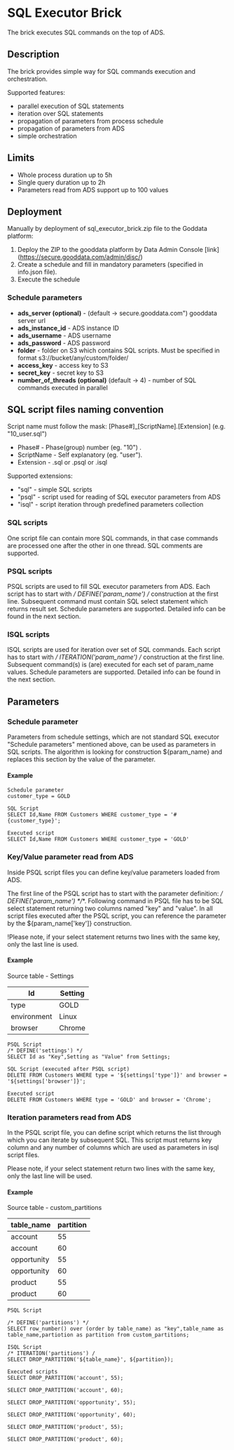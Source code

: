 SQL Executor Brick
==================
The brick executes SQL commands on the top of ADS. 

## Description
 
The brick provides simple way for SQL commands execution and orchestration. 

Supported features:
 
 * parallel execution of SQL statements
 * iteration over SQL statements
 * propagation of parameters from process schedule
 * propagation of parameters from ADS
 * simple orchestration 
 

## Limits

 * Whole process duration up to 5h
 * Single query duration up to 2h
 * Parameters read from ADS support up to 100 values

## Deployment

Manually by deployment of sql_executor_brick.zip file to the Goddata platform: 

1. Deploy the ZIP to the gooddata platform by Data Admin Console [link] (https://secure.gooddata.com/admin/disc/)
2. Create a schedule and fill in mandatory parameters (specified in info.json file).
3. Execute the schedule


###  Schedule parameters

 * **ads_server (optional)** - (default -> secure.gooddata.com") gooddata server url
 * **ads_instance_id** - ADS instance ID
 * **ads_username** - ADS username
 * **ads_password** - ADS password
 * **folder** - folder on S3 which contains SQL scripts. Must be specified in format s3://bucket/any/custom/folder/
 * **access_key** - access key to S3
 * **secret_key** - secret key to S3 
 * **number_of_threads** **(optional)** (default -> 4) - number of SQL commands executed in parallel


## SQL script files naming convention


Script name must follow the mask: \[Phase#\]_\[ScriptName\].\[Extension\] (e.g. "10_user.sql")

 * Phase# - Phase(group) number (eg. "10")  .
 * ScriptName - Self explanatory (eg. "user").
 * Extension - .sql or .psql or .isql

Supported extensions:

 * "sql" - simple SQL scripts
 * "psql" - script used for reading of SQL executor parameters from ADS
 * "isql" - script iteration through predefined parameters collection

### SQL scripts

One script file can contain more SQL commands, in that case commands are processed one after the other in one thread. SQL comments are supported.
 
### PSQL scripts

PSQL scripts are used to fill SQL executor parameters from ADS. 
Each script has to start with **/* DEFINE('param_name') */** construction at the first line. 
Subsequent command must contain SQL select statement which returns result set. Schedule parameters are supported. Detailed info can be found in the next section.

### ISQL scripts

ISQL scripts are used for iteration over set of SQL commands. 
Each script has to start with **/* ITERATION('param_name') */** construction at the first line. 
Subsequent command(s) is (are) executed for each set of param_name values. Schedule parameters are supported. Detailed info can be found in the next section.


## Parameters

### Schedule parameter

Parameters from schedule settings, which are not standard SQL executor "Schedule parameters" mentioned above, can be used as parameters in SQL scripts. The algorithm is looking for construction ${param_name} and replaces this section by the value of the parameter.

#### Example
    
    Schedule parameter
    customer_type = GOLD
    
    SQL Script
    SELECT Id,Name FROM Customers WHERE customer_type = '#{customer_type}';
    
    Executed script
    SELECT Id,Name FROM Customers WHERE customer_type = 'GOLD'

### Key/Value parameter read from ADS

Inside PSQL script files you can define key/value parameters loaded from ADS. 

The first line of the PSQL script has to start with the parameter definition: **/* DEFINE('param_name') */**. Following command in PSQL file has to be SQL select statement returning two columns named "key" and "value". In all script files executed after the PSQL script, you can reference the parameter by the ${param_name['key']} construction.

!Please note, if your select statement returns two lines with the same key, only the last line is used. 

#### Example

Source table - Settings

| Id | Setting |
|----------|----------|
| type | GOLD |
| environment | Linux |
| browser | Chrome |
    
    PSQL Script
    /* DEFINE('settings') */
    SELECT Id as "Key",Setting as "Value" from Settings;

    SQL Script (executed after PSQL script)
    DELETE FROM Customers WHERE type = '${settings['type']}' and browser = '${settings['browser']}'; 
    
    Executed script
    DELETE FROM Customers WHERE type = 'GOLD' and browser = 'Chrome';
    
### Iteration parameters read from ADS

In the PSQL script file, you can define script which returns the list through which you can iterate by subsequent SQL. This script must returns key column and any number of columns which are used as parameters in isql script files. 

Please note, if your select statement return two lines with the same key, only the last line will be used.

#### Example

Source table - custom_partitions

| table_name | partition |
|----------|----------|
| account | 55 |
| account | 60 |
| opportunity | 55 |
| opportunity | 60 |
| product | 55 |
| product | 60 |


    PSQL Script
    
    /* DEFINE('partitions') */
    SELECT row_number() over (order by table_name) as "key",table_name as table_name,partiotion as partition from custom_partitions;

    ISQL Script
    /* ITERATION('partitions') /
    SELECT DROP_PARTITION('${table_name}', ${partition});

    Executed scripts
    SELECT DROP_PARTITION('account', 55);
    
    SELECT DROP_PARTITION('account', 60);
    
    SELECT DROP_PARTITION('opportunity', 55);
    
    SELECT DROP_PARTITION('opportunity', 60);
    
    SELECT DROP_PARTITION('product', 55);
    
    SELECT DROP_PARTITION('product', 60);
